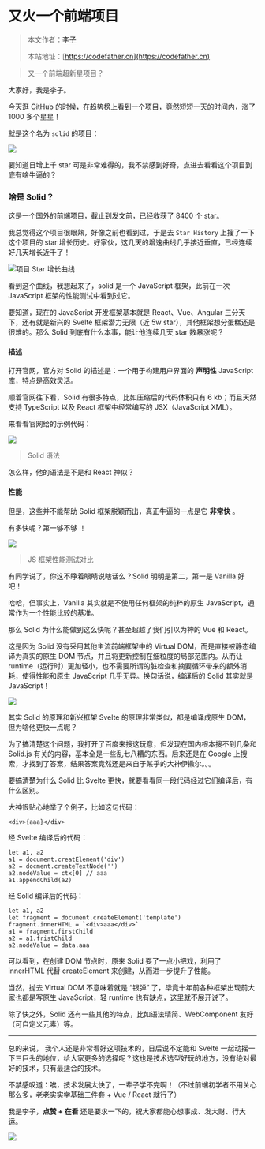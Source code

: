 # 又火一个前端项目

> 本文作者：[李子](https://yuyuanweb.feishu.cn/wiki/Abldw5WkjidySxkKxU2cQdAtnah)
>
> 本站地址：[https://codefather.cn](https://codefather.cn)

> 又一个前端超新星项目？

大家好，我是李子。

今天逛 GitHub 的时候，在趋势榜上看到一个项目，竟然短短一天的时间内，涨了 1000 多个星星！

就是这个名为 `solid` 的项目：

![](https://pic.yupi.icu/5563/202311091053405.png)

要知道日增上千 star 可是非常难得的，我不禁感到好奇，点进去看看这个项目到底有啥牛逼的？

### 啥是 Solid？

这是一个国外的前端项目，截止到发文前，已经收获了 8400 个 star。

我总觉得这个项目很眼熟，好像之前也看到过，于是去 `Star History` 上搜了一下这个项目的 star 增长历史。好家伙，这几天的增速曲线几乎接近垂直，已经连续好几天增长近千了！

![](https://pic.yupi.icu/5563/202311091053398.png)项目 Star 增长曲线

看到这个曲线，我想起来了，solid 是一个 JavaScript 框架，此前在一次 JavaScript 框架的性能测试中看到过它。

要知道，现在的 JavaScript 开发框架基本就是 React、Vue、Angular 三分天下，还有就是新兴的 Svelte 框架潜力无限（近 5w star），其他框架想分蛋糕还是很难的。那么 Solid 到底有什么本事，能让他连续几天 star 数暴涨呢？

#### 描述

打开官网，官方对 Solid 的描述是：一个用于构建用户界面的 **声明性** JavaScript 库，特点是高效灵活。

顺着官网往下看，Solid 有很多特点，比如压缩后的代码体积只有 6 kb；而且天然支持 TypeScript 以及 React 框架中经常编写的  JSX（JavaScript XML）。

来看看官网给的示例代码：

![](https://pic.yupi.icu/5563/202311091053402.png)

> Solid 语法

怎么样，他的语法是不是和 React 神似？

#### 性能

但是，这些并不能帮助 Solid 框架脱颖而出，真正牛逼的一点是它 **非常快** 。

有多快呢？第一够不够 ！

![](https://pic.yupi.icu/5563/202311091053387.png)

> JS 框架性能测试对比

有同学说了，你这不睁着眼睛说瞎话么？Solid 明明是第二，第一是 Vanilla 好吧！

哈哈，但事实上，Vanilla 其实就是不使用任何框架的纯粹的原生 JavaScript，通常作为一个性能比较的基准。

那么 Solid 为什么能做到这么快呢？甚至超越了我们引以为神的 Vue 和 React。

这是因为 Solid 没有采用其他主流前端框架中的 Virtual DOM，而是直接被静态编译为真实的原生 DOM 节点，并且将更新控制在细粒度的局部范围内。从而让 runtime（运行时）更加轻小，也不需要所谓的脏检查和摘要循环带来的额外消耗，使得性能和原生 JavaScript 几乎无异。换句话说，编译后的 Solid 其实就是 JavaScript！

![](https://pic.yupi.icu/5563/202311091053419.png)

其实 Solid 的原理和新兴框架 Svelte 的原理非常类似，都是编译成原生 DOM，但为啥他更快一点呢？

为了搞清楚这个问题，我打开了百度来搜这玩意，但发现在国内根本搜不到几条和 Solid.js 有关的内容，基本全是一些乱七八糟的东西。后来还是在 Google 上搜索，才找到了答案，结果答案竟然还是来自于某乎的大神伊撒尔。。。

要搞清楚为什么 Solid 比 Svelte 更快，就要看看同一段代码经过它们编译后，有什么区别。

大神很贴心地举了个例子，比如这句代码：

```
<div>{aaa}</div>
```

经 Svelte 编译后的代码：

```
let a1, a2
a1 = document.creatElement('div')
a2 = docment.createTextNode('')
a2.nodeValue = ctx[0] // aaa
a1.appendChild(a2)
```

经 Solid 编译后的代码：

```
let a1, a2
let fragment = document.createElement('template')
fragment.innerHTML = `<div>aaa</div>`
a1 = fragment.firstChild
a2 = a1.fristChild
a2.nodeValue = data.aaa
```

可以看到，在创建 DOM 节点时，原来 Solid 耍了一点小把戏，利用了 innerHTML 代替 createElement 来创建，从而进一步提升了性能。

当然，抛去 Virtual DOM 不意味着就是 “银弹” 了，毕竟十年前各种框架出现前大家也都是写原生 JavaScript，轻 runtime 也有缺点，这里就不展开说了。

除了快之外，Solid 还有一些其他的特点，比如语法精简、WebComponent 友好（可自定义元素）等。



------


总的来说， 我个人还是非常看好这项技术的，日后说不定能和 Svelte 一起动摇一下三巨头的地位，给大家更多的选择呢？这也是技术选型好玩的地方，没有绝对最好的技术，只有最适合的技术。

不禁感叹道：唉，技术发展太快了，一辈子学不完啊！（不过前端初学者不用关心那么多，老老实实学基础三件套 + Vue / React 就行了）

我是李子，**点赞 + 在看** 还是要求一下的，祝大家都能心想事成、发大财、行大运。

![](https://pic.yupi.icu/5563/202311091053409.png)